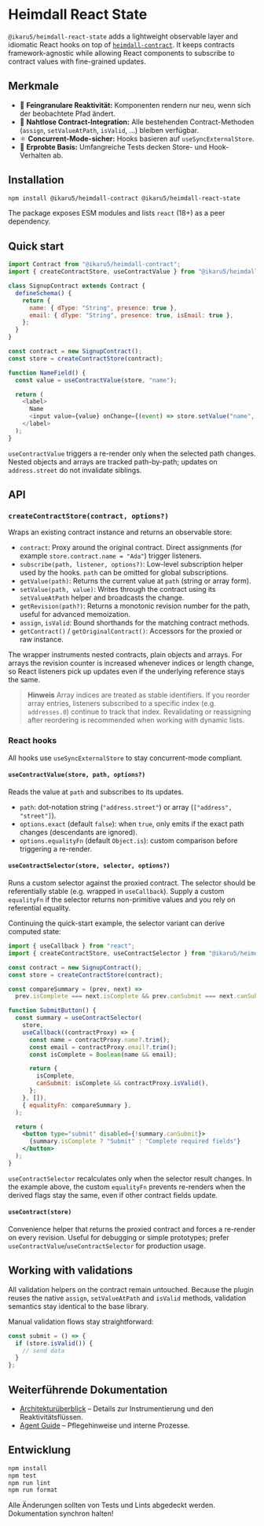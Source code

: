 # Heimdall React State

`@ikaru5/heimdall-react-state` adds a lightweight observable layer and idiomatic React hooks on top of [`heimdall-contract`](https://github.com/ikaru5/heimdall-contract). It keeps contracts framework-agnostic while allowing React components to subscribe to contract values with fine-grained updates.

## Merkmale

- 🔁 **Feingranulare Reaktivität:** Komponenten rendern nur neu, wenn sich der beobachtete Pfad ändert.
- 🧩 **Nahtlose Contract-Integration:** Alle bestehenden Contract-Methoden (`assign`, `setValueAtPath`, `isValid`, …) bleiben verfügbar.
- ⚛️ **Concurrent-Mode-sicher:** Hooks basieren auf `useSyncExternalStore`.
- 🧪 **Erprobte Basis:** Umfangreiche Tests decken Store- und Hook-Verhalten ab.

## Installation

```bash
npm install @ikaru5/heimdall-contract @ikaru5/heimdall-react-state
```

The package exposes ESM modules and lists `react` (18+) as a peer dependency.

## Quick start

```js
import Contract from "@ikaru5/heimdall-contract";
import { createContractStore, useContractValue } from "@ikaru5/heimdall-react-state";

class SignupContract extends Contract {
  defineSchema() {
    return {
      name: { dType: "String", presence: true },
      email: { dType: "String", presence: true, isEmail: true },
    };
  }
}

const contract = new SignupContract();
const store = createContractStore(contract);

function NameField() {
  const value = useContractValue(store, "name");

  return (
    <label>
      Name
      <input value={value} onChange={(event) => store.setValue("name", event.target.value)} />
    </label>
  );
}
```

`useContractValue` triggers a re-render only when the selected path changes. Nested objects and arrays are tracked path-by-path; updates on `address.street` do not invalidate siblings.

## API

### `createContractStore(contract, options?)`

Wraps an existing contract instance and returns an observable store:

- `contract`: Proxy around the original contract. Direct assignments (for example `store.contract.name = "Ada"`) trigger listeners.
- `subscribe(path, listener, options?)`: Low-level subscription helper used by the hooks. `path` can be omitted for global subscriptions.
- `getValue(path)`: Returns the current value at `path` (string or array form).
- `setValue(path, value)`: Writes through the contract using its `setValueAtPath` helper and broadcasts the change.
- `getRevision(path?)`: Returns a monotonic revision number for the path, useful for advanced memoization.
- `assign`, `isValid`: Bound shorthands for the matching contract methods.
- `getContract()` / `getOriginalContract()`: Accessors for the proxied or raw instance.

The wrapper instruments nested contracts, plain objects and arrays. For arrays the revision counter is increased whenever indices or length change, so React listeners pick up updates even if the underlying reference stays the same.

> **Hinweis**
> Array indices are treated as stable identifiers. If you reorder array entries, listeners subscribed to a specific index (e.g. `addresses.0`) continue to track that index. Revalidating or reassigning after reordering is recommended when working with dynamic lists.

### React hooks

All hooks use `useSyncExternalStore` to stay concurrent-mode compliant.

#### `useContractValue(store, path, options?)`

Reads the value at `path` and subscribes to its updates.

- `path`: dot-notation string (`"address.street"`) or array (`["address", "street"]`).
- `options.exact` (default `false`): when `true`, only emits if the exact path changes (descendants are ignored).
- `options.equalityFn` (default `Object.is`): custom comparison before triggering a re-render.

#### `useContractSelector(store, selector, options?)`

Runs a custom selector against the proxied contract. The selector should be referentially stable (e.g. wrapped in `useCallback`). Supply a custom `equalityFn` if the selector returns non-primitive values and you rely on referential equality.

Continuing the quick-start example, the selector variant can derive computed state:

```jsx
import { useCallback } from "react";
import { createContractStore, useContractSelector } from "@ikaru5/heimdall-react-state";

const contract = new SignupContract();
const store = createContractStore(contract);

const compareSummary = (prev, next) =>
  prev.isComplete === next.isComplete && prev.canSubmit === next.canSubmit;

function SubmitButton() {
  const summary = useContractSelector(
    store,
    useCallback((contractProxy) => {
      const name = contractProxy.name?.trim();
      const email = contractProxy.email?.trim();
      const isComplete = Boolean(name && email);

      return {
        isComplete,
        canSubmit: isComplete && contractProxy.isValid(),
      };
    }, []),
    { equalityFn: compareSummary },
  );

  return (
    <button type="submit" disabled={!summary.canSubmit}>
      {summary.isComplete ? "Submit" : "Complete required fields"}
    </button>
  );
}
```

`useContractSelector` recalculates only when the selector result changes. In the example above, the custom `equalityFn` prevents re-renders when the derived flags stay the same, even if other contract fields update.

#### `useContract(store)`

Convenience helper that returns the proxied contract and forces a re-render on every revision. Useful for debugging or simple prototypes; prefer `useContractValue`/`useContractSelector` for production usage.

## Working with validations

All validation helpers on the contract remain untouched. Because the plugin reuses the native `assign`, `setValueAtPath` and `isValid` methods, validation semantics stay identical to the base library.

Manual validation flows stay straightforward:

```js
const submit = () => {
  if (store.isValid()) {
    // send data
  }
};
```

## Weiterführende Dokumentation

- [Architekturüberblick](docs/architecture-overview.md) – Details zur Instrumentierung und den Reaktivitätsflüssen.
- [Agent Guide](docs/AGENT_GUIDE.md) – Pflegehinweise und interne Prozesse.

## Entwicklung

```bash
npm install
npm test
npm run lint
npm run format
```

Alle Änderungen sollten von Tests und Lints abgedeckt werden. Dokumentation synchron halten!
